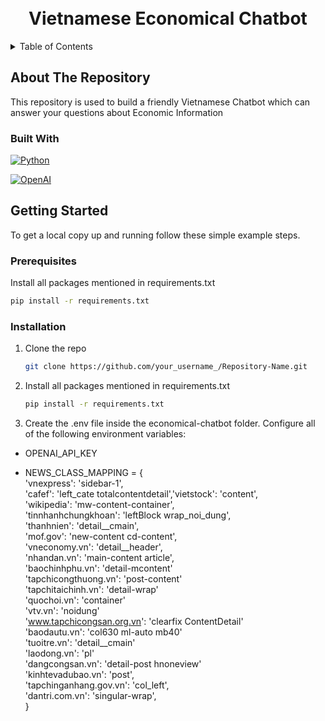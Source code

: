 <!-- PROJECT LOGO -->
<div align="center">

  <h1 align="center"><br>Vietnamese Economical Chatbot</br></h1>

</div>


<!-- TABLE OF CONTENTS -->
<details>
  <summary>Table of Contents</summary>
  <ol>
    <li>
      <a href="#about-the-repository">About The Repository</a>
      <ul>
        <li><a href="#built-with">Built With</a></li>
      </ul>
    </li>
    <li>
      <a href="#getting-started">Getting Started</a>
      <ul>
        <li><a href="#prerequisites">Prerequisites</a></li>
        <li><a href="#installation">Installation</a></li>
      </ul>
    </li>
  </ol>
</details>


<!-- ABOUT THE REPOSITORY -->
## About The Repository

This repository is used to build a friendly Vietnamese Chatbot which can answer your questions about Economic Information



### Built With
[![Python](https://th.bing.com/th/id/R.60a2750039f7273f41bcb4ada00e761a?rik=7GGJS2p2OOPhhg&riu=http%3a%2f%2fclipart-library.com%2fimages_k%2fpython-logo-transparent%2fpython-logo-transparent-22.png&ehk=FnvntKvfA2g8Wai00iqiTH%2fu2DEdtPpgV0ejxYLoZpI%3d&risl=&pid=ImgRaw&r=0)](https://www.python.org/)

[![OpenAI](https://technosports.co.in/wp-content/uploads/2020/12/open-ai.png)](https://www.openai.com/)



<!-- GETTING STARTED -->
## Getting Started

To get a local copy up and running follow these simple example steps.

### Prerequisites

Install all packages mentioned in requirements.txt
   ```sh
   pip install -r requirements.txt
   ```

### Installation

1. Clone the repo
   ```sh
   git clone https://github.com/your_username_/Repository-Name.git
   ```
2. Install all packages mentioned in requirements.txt
   ```sh
   pip install -r requirements.txt
   ```
3. Create the .env file inside the economical-chatbot folder. Configure all of the following environment variables:
- OPENAI_API_KEY

- NEWS_CLASS_MAPPING = {  
        'vnexpress': 'sidebar-1',  
        'cafef': 'left_cate totalcontentdetail','vietstock': 'content',  
        'wikipedia': 'mw-content-container',  
        'tinnhanhchungkhoan': 'leftBlock wrap_noi_dung',  
        'thanhnien': 'detail__cmain',  
        'mof.gov': 'new-content cd-content',  
        'vneconomy.vn': 'detail__header',  
        'nhandan.vn': 'main-content article',  
        'baochinhphu.vn': 'detail-mcontent'  
        'tapchicongthuong.vn': 'post-content'  
        'tapchitaichinh.vn': 'detail-wrap'  
        'quochoi.vn': 'container'  
        'vtv.vn': 'noidung'  
        'www.tapchicongsan.org.vn': 'clearfix ContentDetail'  
        'baodautu.vn': 'col630 ml-auto mb40'  
        'tuoitre.vn': 'detail__cmain'  
        'laodong.vn': 'pl'  
        'dangcongsan.vn': 'detail-post hnoneview'  
        'kinhtevadubao.vn': 'post',  
        'tapchinganhang.gov.vn': 'col_left',  
        'dantri.com.vn': 'singular-wrap',  
}

